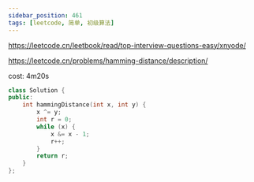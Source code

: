 ```yaml
---
sidebar_position: 461
tags: [leetcode, 简单, 初级算法]
---
```


https://leetcode.cn/leetbook/read/top-interview-questions-easy/xnyode/

https://leetcode.cn/problems/hamming-distance/description/

cost: 4m20s

```cpp
class Solution {
public:
    int hammingDistance(int x, int y) {
        x ^= y;
        int r = 0;
        while (x) {
            x &= x - 1;
            r++;
        }
        return r;
    }
};
```
